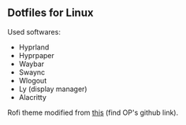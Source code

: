 ## Dotfiles for Linux

Used softwares:
* Hyprland
* Hyprpaper
* Waybar
* Swaync
* Wlogout
* Ly (display manager)
* Alacritty

Rofi theme modified from [this](https://www.reddit.com/r/unixporn/comments/18ktjh1/hyprland_asahilinux_made_my_mac_an_ultimate_dev/) (find OP's github link).

